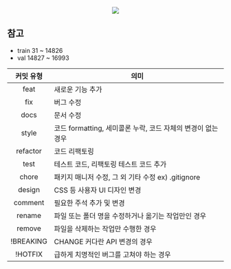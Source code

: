 <p align='center'>
    <img src="https://capsule-render.vercel.app/api?type=waving&color=auto&height=300&section=header&text=경기도자율주행센터%20데이터%20활용%20경진대회&fontSize=40&animation=fadeIn&fontAlignY=38&desc=Gyeonggi%20Autonomous%20Driving%20Center%20Data%20Utilization%20Competition&descAlignY=51&descAlign=62"/>
</p>


## 참고
- train 31 ~ 14826
- val 14827 ~ 16993

| 커밋 유형 | 의미 |
| :-: | -|
|feat|	새로운 기능 추가|
|fix|	버그 수정|
|docs	|문서 수정|
|style|	코드 formatting, 세미콜론 누락, 코드 자체의 변경이 없는 경우|
|refactor	|코드 리팩토링|
|test|	테스트 코드, 리팩토링 테스트 코드 추가|
|chore|	패키지 매니저 수정, 그 외 기타 수정 ex) .gitignore|
|design|	CSS 등 사용자 UI 디자인 변경|
|comment	|필요한 주석 추가 및 변경|
|rename|	파일 또는 폴더 명을 수정하거나 옮기는 작업만인 경우|
|remove|	파일을 삭제하는 작업만 수행한 경우|
|!BREAKING |CHANGE	커다란 API 변경의 경우|
|!HOTFIX	|급하게 치명적인 버그를 고쳐야 하는 경우|

